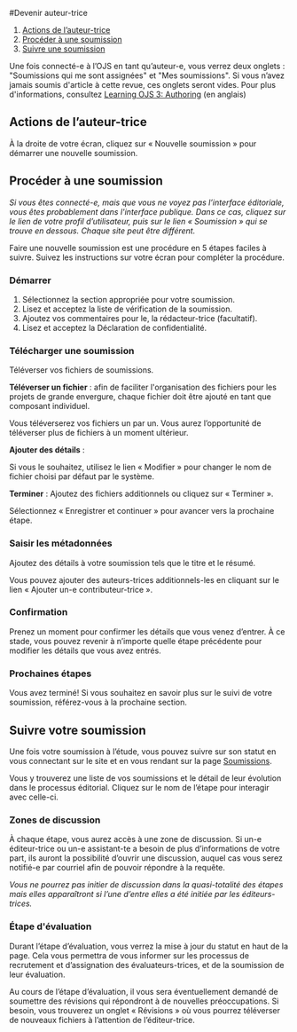 #Devenir auteur-trice


1. [Actions de l’auteur-trice](authoring#author-actions)
1. [Procéder à une soumission](authoring#make-submission)
1. [Suivre une soumission](authoring#track-submission)

Une fois connecté-e à l’OJS en tant qu’auteur-e, vous verrez deux onglets : "Soumissions qui me sont assignées" et "Mes soumissions". Si vous n’avez jamais soumis d'article à cette revue, ces onglets seront vides. Pour plus d'informations, consultez [Learning OJS 3: Authoring](https://docs.pkp.sfu.ca/learning-ojs/en/authoring) (en anglais)

## <a name="author-actions"></a>Actions de l’auteur-trice
À la droite de votre écran, cliquez sur « Nouvelle soumission » pour démarrer une nouvelle soumission.

## <a name="make-submission"></a>Procéder à une soumission

*Si vous êtes connecté-e, mais que vous ne voyez pas l’interface éditoriale, vous êtes probablement dans l'interface publique. Dans ce cas, cliquez sur le lien de votre profil d’utilisateur, puis sur le lien « Soumission » qui se trouve en dessous. Chaque site peut être différent.*

Faire une nouvelle soumission est une procédure en 5 étapes faciles à suivre. Suivez les instructions sur votre écran pour compléter la procédure.

### <a name="start"></a>Démarrer

1. Sélectionnez la section appropriée pour votre soumission.
1. Lisez et acceptez la liste de vérification de la soumission.
1. Ajoutez vos commentaires pour le, la rédacteur-trice  (facultatif).
1. Lisez et acceptez la Déclaration de confidentialité.

### <a name="upload-submission"></a>Télécharger une soumission

Téléverser vos fichiers de soumissions.

**Téléverser un fichier** : afin de faciliter l'organisation des fichiers pour les projets de grande envergure, chaque fichier doit être ajouté en tant que composant individuel.

Vous téléverserez vos fichiers un par un. Vous aurez l’opportunité de téléverser plus de fichiers à un moment ultérieur.

**Ajouter des détails** :

Si vous le souhaitez, utilisez le lien « Modifier » pour changer le nom de fichier choisi par défaut par le système.

**Terminer** : Ajoutez des fichiers additionnels ou cliquez sur « Terminer ».

Sélectionnez « Enregistrer et continuer » pour avancer vers la prochaine étape.

### <a name="enter-metadata"></a>Saisir les métadonnées

Ajoutez des détails à votre soumission tels que le titre et le résumé.

Vous pouvez ajouter des auteurs-trices additionnels-les en cliquant sur le lien « Ajouter un-e contributeur-trice ».

### <a name="confirmation"></a>Confirmation

Prenez un moment pour confirmer les détails que vous venez d’entrer. À ce stade, vous pouvez revenir à n’importe quelle étape précédente pour modifier les détails que vous avez entrés.

### <a name="next-steps"></a>Prochaines étapes

Vous avez terminé! Si vous souhaitez en savoir plus sur le suivi de votre soumission, référez-vous à la prochaine section.

## Suivre votre soumission

Une fois votre soumission à l’étude, vous pouvez suivre sur son statut en vous connectant sur le site et en vous rendant sur la page [Soumissions](submissions).

Vous y trouverez une liste de vos soumissions et le détail de leur évolution dans le processus éditorial. Cliquez sur le nom de l’étape pour interagir avec celle-ci.

### <a name="track-submission-discussions"></a>Zones de discussion

À chaque étape, vous aurez accès à une zone de discussion. Si un-e éditeur-trice ou un-e assistant-te a besoin de plus d’informations de votre part, ils auront la possibilité d’ouvrir une discussion, auquel cas vous serez notifié-e par courriel afin de pouvoir répondre à la requête.

*Vous ne pourrez pas initier de discussion dans la quasi-totalité des étapes mais elles apparaîtront si l’une d’entre elles a été initiée par les éditeurs-trices.*

### <a name="track-submission-review"></a>Étape d'évaluation

Durant l’étape d’évaluation, vous verrez la mise à jour du statut en haut de la page. Cela vous permettra de vous informer sur les processus de recrutement et d’assignation des évaluateurs-trices, et de la soumission de leur évaluation. 

Au cours de l’étape d’évaluation, il vous sera éventuellement demandé de soumettre des révisions qui répondront à de nouvelles préoccupations. Si besoin, vous trouverez un onglet « Révisions » où vous pourrez téléverser de nouveaux fichiers à l’attention de l’éditeur-trice.

